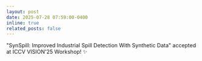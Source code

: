 ```yaml
---
layout: post
date: 2025-07-28 07:59:00-0400
inline: true
related_posts: false
---
```


"SynSpill: Improved Industrial Spill Detection With Synthetic Data" accepted at ICCV VISION'25 Workshop! :sparkles:
